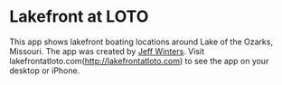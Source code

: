 Lakefront at LOTO
==========

This app shows lakefront boating locations around Lake of the Ozarks, Missouri. The app was created by [Jeff Winters](http://jeffrwinters.com/).  Visit lakefrontatloto.com(http://lakefrontatloto.com) to see the app on your desktop or iPhone.
